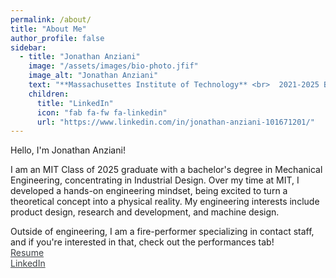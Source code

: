 ```yaml
---
permalink: /about/
title: "About Me"
author_profile: false
sidebar:
  - title: "Jonathan Anziani"
    image: "/assets/images/bio-photo.jfif"
    image_alt: "Jonathan Anziani"
    text: "**Massachusettes Institute of Technology** <br>  2021-2025 B.S. in Mechanical Engineering"
    children:
      title: "LinkedIn"
      icon: "fab fa-fw fa-linkedin"
      url: "https://www.linkedin.com/in/jonathan-anziani-101671201/"
---
```


Hello, I'm Jonathan Anziani!

I am an MIT Class of 2025 graduate with a bachelor's degree in Mechanical Engineering, concentrating in Industrial Design. Over my time at MIT, I developed a hands-on engineering mindset, being excited to turn a theoretical concept into a physical reality. My engineering interests include product design, research and development, and machine design.

Outside of engineering, I am a fire-performer specializing in contact staff, and if you're interested in that, check out the performances tab!<br>
<a href="https://www.linkedin.com/in/jonathan-anziani-101671201/" style="color:rgba(61,65,68,1)">
  Resume
</a> <br>
<a href="https://www.linkedin.com/in/jonathan-anziani-101671201/" style="color:rgba(61,65,68,1)">
  LinkedIn
</a>
